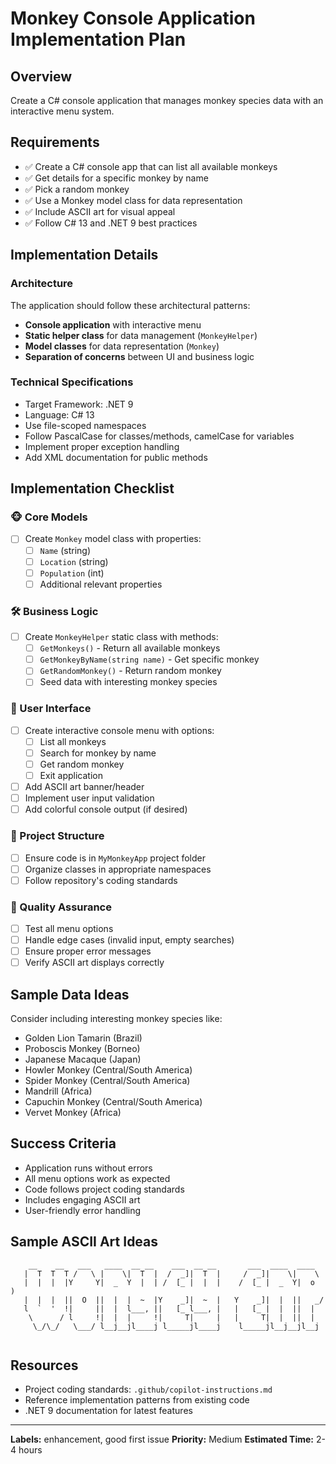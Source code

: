 # Monkey Console Application Implementation Plan

## Overview
Create a C# console application that manages monkey species data with an interactive menu system.

## Requirements
- ✅ Create a C# console app that can list all available monkeys
- ✅ Get details for a specific monkey by name
- ✅ Pick a random monkey
- ✅ Use a Monkey model class for data representation
- ✅ Include ASCII art for visual appeal
- ✅ Follow C# 13 and .NET 9 best practices

## Implementation Details

### Architecture
The application should follow these architectural patterns:
- **Console application** with interactive menu
- **Static helper class** for data management (`MonkeyHelper`)
- **Model classes** for data representation (`Monkey`)
- **Separation of concerns** between UI and business logic

### Technical Specifications
- Target Framework: .NET 9
- Language: C# 13
- Use file-scoped namespaces
- Follow PascalCase for classes/methods, camelCase for variables
- Implement proper exception handling
- Add XML documentation for public methods

## Implementation Checklist

### 🐵 Core Models
- [ ] Create `Monkey` model class with properties:
  - [ ] `Name` (string)
  - [ ] `Location` (string) 
  - [ ] `Population` (int)
  - [ ] Additional relevant properties

### 🛠️ Business Logic
- [ ] Create `MonkeyHelper` static class with methods:
  - [ ] `GetMonkeys()` - Return all available monkeys
  - [ ] `GetMonkeyByName(string name)` - Get specific monkey
  - [ ] `GetRandomMonkey()` - Return random monkey
  - [ ] Seed data with interesting monkey species

### 🎨 User Interface
- [ ] Create interactive console menu with options:
  - [ ] List all monkeys
  - [ ] Search for monkey by name
  - [ ] Get random monkey
  - [ ] Exit application
- [ ] Add ASCII art banner/header
- [ ] Implement user input validation
- [ ] Add colorful console output (if desired)

### 📁 Project Structure
- [ ] Ensure code is in `MyMonkeyApp` project folder
- [ ] Organize classes in appropriate namespaces
- [ ] Follow repository's coding standards

### 🧪 Quality Assurance
- [ ] Test all menu options
- [ ] Handle edge cases (invalid input, empty searches)
- [ ] Ensure proper error messages
- [ ] Verify ASCII art displays correctly

## Sample Data Ideas
Consider including interesting monkey species like:
- Golden Lion Tamarin (Brazil)
- Proboscis Monkey (Borneo)
- Japanese Macaque (Japan)
- Howler Monkey (Central/South America)
- Spider Monkey (Central/South America)
- Mandrill (Africa)
- Capuchin Monkey (Central/South America)
- Vervet Monkey (Africa)

## Success Criteria
- Application runs without errors
- All menu options work as expected
- Code follows project coding standards
- Includes engaging ASCII art
- User-friendly error handling

## Sample ASCII Art Ideas
```
    __    __   ___   ____  __ __    ___  __ __       ___  ____  ____  
   |  T  T  T /   \ |    \|  T  |  /  _]|  T  |     /  _]|    \|    \ 
   |  |  |  |Y     Y|  _  Y  |  | /  [_ |  |  |    /  [_ |  _  Y|  o  )
   |  |  |  ||  O  ||  |  |  ~  |Y    _]|  ~  |   Y    _]|  |  ||   _/ 
   l  `  '  !|     ||  |  l___, ||   [_ l___, |   |   [_ |  |  ||  |   
    \      / l     !|  |  |     !|     T|     |   |     T|  |  ||  |   
     \_/\_/   \___/ l__j__jl____j l_____jl____j    l_____jl__j__jl__j   
                                                                       
```

## Resources
- Project coding standards: `.github/copilot-instructions.md`
- Reference implementation patterns from existing code
- .NET 9 documentation for latest features

---
**Labels:** enhancement, good first issue
**Priority:** Medium
**Estimated Time:** 2-4 hours

